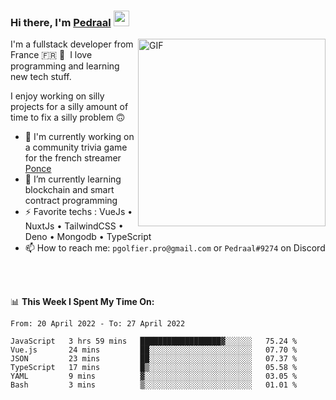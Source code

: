 ### Hi there, I'm <a href="https://pedraal.dev" target="_blank">Pedraal</a> <img src="https://media.giphy.com/media/hvRJCLFzcasrR4ia7z/giphy.gif" width="25px">
<img align="right" alt="GIF" src="https://pedraal.dev/avatar.png" width="300" height="300" />

I'm a fullstack developer from France 🇫🇷 🥖 &nbsp;I love programming and learning new
tech stuff.

I enjoy working on silly projects for a silly amount of time to fix a silly problem 🙃

- 🔭  I'm currently working on a community trivia game for the french streamer <a href="https://twitch.tv/ponce" target="_blank">Ponce</a>
- 🌱 I’m currently learning blockchain and smart contract programming
- ⚡ Favorite techs : VueJs &bull; NuxtJs &bull; TailwindCSS &bull; Deno &bull; Mongodb &bull; TypeScript
- 📫 How to reach me: `pgolfier.pro@gmail.com` or `Pedraal#9274` on Discord

<br>
<br>

📊 **This Week I Spent My Time On:**
<!--START_SECTION:waka-->

```text
From: 20 April 2022 - To: 27 April 2022

JavaScript   3 hrs 59 mins   ██████████████████▓░░░░░░   75.24 %
Vue.js       24 mins         ██░░░░░░░░░░░░░░░░░░░░░░░   07.70 %
JSON         23 mins         ██░░░░░░░░░░░░░░░░░░░░░░░   07.37 %
TypeScript   17 mins         █▒░░░░░░░░░░░░░░░░░░░░░░░   05.58 %
YAML         9 mins          ▓░░░░░░░░░░░░░░░░░░░░░░░░   03.05 %
Bash         3 mins          ▒░░░░░░░░░░░░░░░░░░░░░░░░   01.01 %
```

<!--END_SECTION:waka-->
